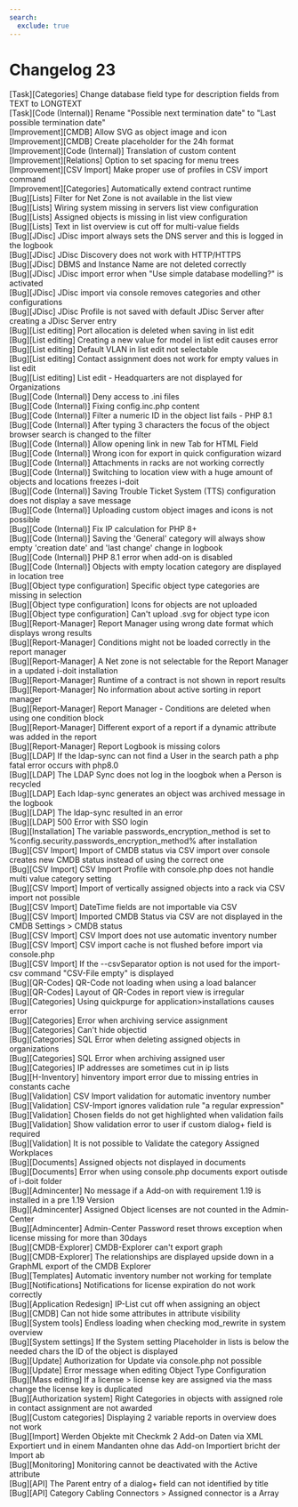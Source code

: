 ```yaml
---
search:
  exclude: true
---
```

# Changelog 23
<!-- cSpell:disable -->
<!-- markdownlint-disable MD052 -->
[Task][Categories]               Change database field type for description fields from TEXT to LONGTEXT<br>
[Task][Code (Internal)]          Rename "Possible next termination date" to "Last possible termination date"<br>
[Improvement][CMDB]              Allow SVG as object image and icon<br>
[Improvement][CMDB]              Create placeholder for the 24h format<br>
[Improvement][Code (Internal)]   Translation of custom content<br>
[Improvement][Relations]         Option to set spacing for menu trees<br>
[Improvement][CSV Import]        Make proper use of profiles in CSV import command<br>
[Improvement][Categories]        Automatically extend contract runtime<br>
[Bug][Lists]                     Filter for Net Zone is not available in the list view<br>
[Bug][Lists]                     Wiring system missing in servers list view configuration<br>
[Bug][Lists]                     Assigned objects is missing in list view configuration<br>
[Bug][Lists]                     Text in list overview is cut off for multi-value fields<br>
[Bug][JDisc]                     JDisc import always sets the DNS server and this is logged in the logbook<br>
[Bug][JDisc]                     JDisc Discovery does not work with HTTP/HTTPS<br>
[Bug][JDisc]                     DBMS and Instance Name are not deleted correctly<br>
[Bug][JDisc]                     JDisc import error when "Use simple database modelling?" is activated<br>
[Bug][JDisc]                     JDisc import via console removes categories and other configurations<br>
[Bug][JDisc]                     JDisc Profile is not saved with default JDisc Server after creating a JDisc Server entry<br>
[Bug][List editing]              Port allocation is deleted when saving in list edit<br>
[Bug][List editing]              Creating a new value for model in list edit causes error<br>
[Bug][List editing]              Default VLAN in list edit not selectable<br>
[Bug][List editing]              Contact assignment does not work for empty values in list edit<br>
[Bug][List editing]              List edit - Headquarters are not displayed for Organizations<br>
[Bug][Code (Internal)]           Deny access to .ini files<br>
[Bug][Code (Internal)]           Fixing config.inc.php content<br>
[Bug][Code (Internal)]           Filter a numeric ID in the object list fails - PHP 8.1<br>
[Bug][Code (Internal)]           After typing 3 characters the focus of the object browser search is changed to the filter<br>
[Bug][Code (Internal)]           Allow opening link in new Tab for HTML Field<br>
[Bug][Code (Internal)]           Wrong icon for export in quick configuration wizard<br>
[Bug][Code (Internal)]           Attachments in racks are not working correctly<br>
[Bug][Code (Internal)]           Switching to location view with a huge amount of objects and locations freezes i-doit<br>
[Bug][Code (Internal)]           Saving Trouble Ticket System (TTS) configuration does not display a save message<br>
[Bug][Code (Internal)]           Uploading custom object images and icons is not possible<br>
[Bug][Code (Internal)]           Fix IP calculation for PHP 8+<br>
[Bug][Code (Internal)]           Saving the 'General' category will always show empty 'creation date' and 'last change' change in logbook<br>
[Bug][Code (Internal)]           PHP 8.1 error when add-on is disabled<br>
[Bug][Code (Internal)]           Objects with empty location category are displayed in location tree<br>
[Bug][Object type configuration] Specific object type categories are missing in selection<br>
[Bug][Object type configuration] Icons for objects are not uploaded<br>
[Bug][Object type configuration] Can't upload .svg for object type icon<br>
[Bug][Report-Manager]            Report Manager using wrong date format which displays wrong results<br>
[Bug][Report-Manager]            Conditions might not be loaded correctly in the report manager<br>
[Bug][Report-Manager]            A Net zone is not selectable for the Report Manager in a updated i-doit installation<br>
[Bug][Report-Manager]            Runtime of a contract is not shown in report results<br>
[Bug][Report-Manager]            No information about active sorting in report manager<br>
[Bug][Report-Manager]            Report Manager - Conditions are deleted when using one condition block<br>
[Bug][Report-Manager]            Different export of a report if a dynamic attribute was added in the report<br>
[Bug][Report-Manager]            Report Logbook is missing colors<br>
[Bug][LDAP]                      If the ldap-sync can not find a User in the search path a php fatal error occurs with php8.0<br>
[Bug][LDAP]                      The LDAP Sync does not log in the loogbok when a Person is recycled<br>
[Bug][LDAP]                      Each ldap-sync generates an object was archived message in the logbook<br>
[Bug][LDAP]                      The ldap-sync resulted in an error<br>
[Bug][LDAP]                      500 Error with SSO login<br>
[Bug][Installation]              The variable passwords_encryption_method is set to %config.security.passwords_encryption_method% after installation<br>
[Bug][CSV Import]                Import of CMDB status via CSV import over console creates new CMDB status instead of using the correct one<br>
[Bug][CSV Import]                CSV Import Profile with console.php does not handle multi value category setting<br>
[Bug][CSV Import]                Import of vertically assigned objects into a rack via CSV import not possible<br>
[Bug][CSV Import]                DateTime fields are not importable via CSV<br>
[Bug][CSV Import]                Imported CMDB Status via CSV are not displayed in the CMDB Settings > CMDB status<br>
[Bug][CSV Import]                CSV Import does not use automatic inventory number<br>
[Bug][CSV Import]                CSV import cache is not flushed before import via console.php<br>
[Bug][CSV Import]                If the --csvSeparator option is not used for the import-csv command "CSV-File empty" is displayed<br>
[Bug][QR-Codes]                  QR-Code not loading when using a load balancer<br>
[Bug][QR-Codes]                  Layout of QR-Codes in report view is irregular<br>
[Bug][Categories]                Using quickpurge for application>installations causes error<br>
[Bug][Categories]                Error when archiving service assignment<br>
[Bug][Categories]                Can't hide objectid<br>
[Bug][Categories]                SQL Error when deleting assigned objects in organizations<br>
[Bug][Categories]                SQL Error when archiving assigned user<br>
[Bug][Categories]                IP addresses are sometimes cut in ip lists<br>
[Bug][H-Inventory]               hinventory import error due to missing entries in constants cache<br>
[Bug][Validation]                CSV Import validation for automatic inventory number<br>
[Bug][Validation]                CSV-Import ignores validation rule "a regular expression"<br>
[Bug][Validation]                Chosen fields do not get highlighted when validation fails<br>
[Bug][Validation]                Show validation error to user if custom dialog+ field is required<br>
[Bug][Validation]                It is not possible to Validate the category Assigned Workplaces<br>
[Bug][Documents]                 Assigned objects not displayed in documents<br>
[Bug][Documents]                 Error when using console.php documents export outisde of i-doit folder<br>
[Bug][Admincenter]               No message if  a Add-on with requirement 1.19 is installed in a pre 1.19 Version<br>
[Bug][Admincenter]               Assigned Object licenses are not counted in the Admin-Center<br>
[Bug][Admincenter]               Admin-Center Password reset throws exception when license missing for more than 30days<br>
[Bug][CMDB-Explorer]             CMDB-Explorer can't export graph<br>
[Bug][CMDB-Explorer]             The relationships are displayed upside down in a GraphML export of the CMDB Explorer<br>
[Bug][Templates]                 Automatic inventory number not working for template<br>
[Bug][Notifications]             Notifications for license expiration do not work correctly<br>
[Bug][Application Redesign]      IP-List cut off when assigning an object<br>
[Bug][CMDB]                      Can not hide some attributes in attribute visibility<br>
[Bug][System tools]              Endless loading when checking mod_rewrite in system overview<br>
[Bug][System settings]           If the System setting Placeholder in lists is below the needed chars the ID of the object is displayed<br>
[Bug][Update]                    Authorization for Update via console.php not possible<br>
[Bug][Update]                    Error message when editing Object Type Configuration<br>
[Bug][Mass editing]              If a license > license key are assigned via the mass change the license key is duplicated<br>
[Bug][Authorization system]      Right Categories in objects with assigned role in contact assignment are not awarded<br>
[Bug][Custom categories]         Displaying 2 variable reports in overview does not work<br>
[Bug][Import]                    Werden Objekte mit Checkmk 2 Add-on Daten via XML Exportiert und in einem Mandanten ohne das Add-on Importiert bricht der Import ab<br>
[Bug][Monitoring]                Monitoring cannot be deactivated with the Active attribute<br>
[Bug][API]                       The Parent entry of a dialog+ field can not identified by title<br>
[Bug][API]                       Category Cabling Connectors > Assigned connector is a Array<br>

